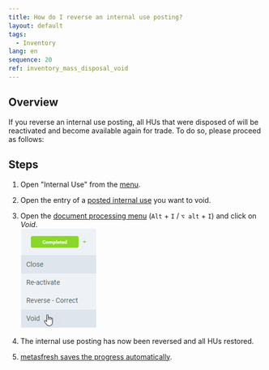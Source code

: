 ```yaml
---
title: How do I reverse an internal use posting?
layout: default
tags:
  - Inventory
lang: en
sequence: 20
ref: inventory_mass_disposal_void
---
```


## Overview
If you reverse an internal use posting, all HUs that were disposed of will be reactivated and become available again for trade. To do so, please proceed as follows:

## Steps
1. Open "Internal Use" from the [menu](Menu).
1. Open the entry of a [posted internal use](Inventory_mass_disposal) you want to void.
1. Open the [document processing menu](StartAction) (`Alt` + `I` / `⌥ alt` + `I`) and click on *Void*.<br>
![](assets/DocStatus_void.png)

1. The internal use posting has now been reversed and all HUs restored.
1. [metasfresh saves the progress automatically](Saveindicator).
